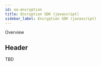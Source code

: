 ```yaml
---
id: oa-encryption
title: Encryption SDK (javascript) 
sidebar_label: Encryption SDK (javascript)
---
```


Overview

## Header

TBD
